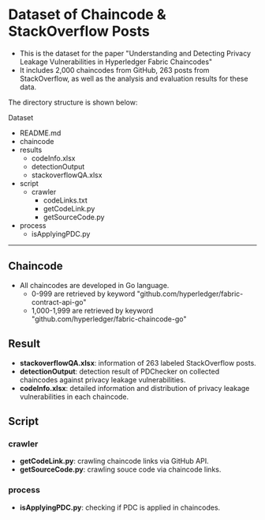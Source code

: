 # Dataset of Chaincode & StackOverflow Posts

- This is the dataset for the paper "Understanding and Detecting Privacy Leakage Vulnerabilities in Hyperledger Fabric Chaincodes"
- It includes 2,000 chaincodes from GitHub, 263 posts from StackOverflow, as well as the analysis and evaluation results for these data.

The directory structure is shown below:

  Dataset
  - README.md
  - chaincode
  - results
    - codeInfo.xlsx
    - detectionOutput
    - stackoverflowQA.xlsx
  - script
    - crawler
      - codeLinks.txt
      - getCodeLink.py
      - getSourceCode.py
  - process
      - isApplyingPDC.py

---

## Chaincode

- All chaincodes are developed in Go language.
  - 0-999 are retrieved by keyword "github.com/hyperledger/fabric-contract-api-go"
  - 1,000-1,999 are retrieved by keyword "github.com/hyperledger/fabric-chaincode-go"

## Result

- **stackoverflowQA.xlsx**: information of 263 labeled StackOverflow posts.
- **detectionOutput**: detection result of PDChecker on collected chaincodes against privacy leakage vulnerabilities.
- **codeInfo.xlsx**: detailed information and distribution of privacy leakage vulnerabilities in each chaincode.

## Script

### crawler

- **getCodeLink.py**: crawling chaincode links via GitHub API.
- **getSourceCode.py**: crawling souce code via chaincode links.

### process

- **isApplyingPDC.py**: checking if PDC is applied in chaincodes.
